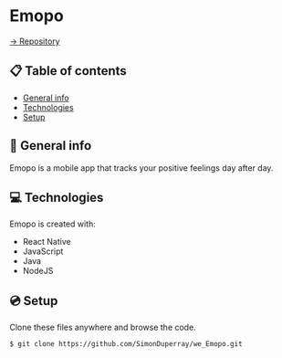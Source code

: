 # Emopo

[-> Repository](https://github.com/SimonDuperray/we_Emopo)

## :clipboard: Table of contents
* [General info](#general-info)
* [Technologies](#technologies)
* [Setup](#setup)

## :page_facing_up: General info
Emopo is a mobile app that tracks your positive feelings day after day.
	
## :computer: Technologies
Emopo is created with:
* React Native
* JavaScript
* Java
* NodeJS
	
## :cd: Setup
Clone these files anywhere and browse the code.
```batch
$ git clone https://github.com/SimonDuperray/we_Emopo.git
```
